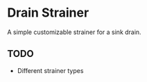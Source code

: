 # Drain Strainer

A simple customizable strainer for a sink drain.

## TODO

* Different strainer types
